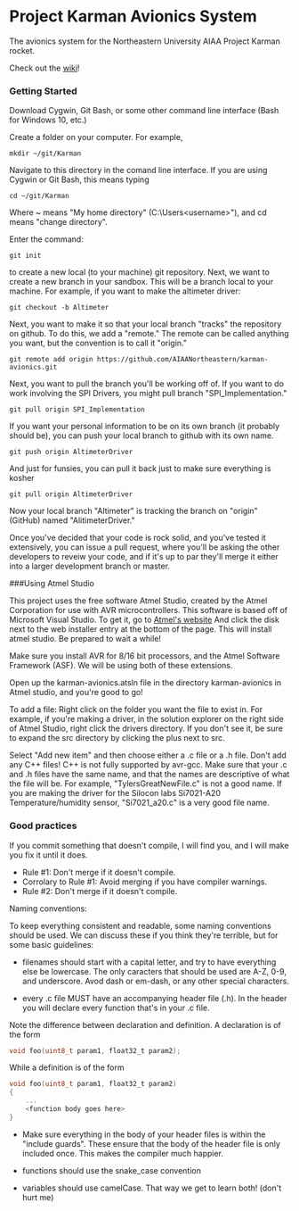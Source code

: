 # Project Karman Avionics System
The avionics system for the Northeastern University AIAA Project Karman rocket.

Check out the [wiki](https://github.com/AIAANortheastern/karman-avionics/wiki)!

### Getting Started

Download Cygwin, Git Bash, or some other command line interface (Bash for Windows 10, etc.)

Create a folder on your computer. For example,
~~~
mkdir ~/git/Karman
~~~

Navigate to this directory in the comand line interface. If you are using Cygwin or Git Bash,
this means typing 
~~~
cd ~/git/Karman
~~~
Where ~ means "My home directory" (C:\Users\<username>"), and cd means "change directory".

Enter the command:
~~~~
git init
~~~~

to create a new local (to your machine) git repository. Next, we want to create a new branch in your sandbox. 
This will be a branch local to your machine. For example, if you want to make the altimeter driver:

~~~
git checkout -b Altimeter
~~~

Next, you want to make it so that your local branch "tracks" the repository on github. To do this, we add a "remote."
The remote can be called anything you want, but the convention is to call it "origin."

~~~
git remote add origin https://github.com/AIAANortheastern/karman-avionics.git
~~~

Next, you want to pull the branch you'll be working off of. If you want to do work involving the SPI Drivers, you might
pull branch "SPI_Implementation."

~~~
git pull origin SPI_Implementation
~~~

If you want your personal information to be on its own branch (it probably should be), you can push your
local branch to github with its own name.

~~~
git push origin AltimeterDriver
~~~

And just for funsies, you can pull it back just to make sure everything is kosher

~~~
git pull origin AltimeterDriver
~~~

Now your local branch "Altimeter" is tracking the branch on "origin" (GitHub) named "AlitimeterDriver."

Once you've decided that your code is rock solid, and you've tested it extensively, you can issue a pull request, 
where you'll be asking the other developers to reveiw your code, and if it's up to par they'll merge it either into a larger
development branch or master.

###Using Atmel Studio

This project uses the free software Atmel Studio, created by the Atmel Corporation for use with AVR microcontrollers. This software is based off of Microsoft Visual Studio. To get it, go to 
[Atmel's website](http://www.atmel.com/tools/atmelstudio.aspx) And click the disk next to the web installer entry at the bottom of the page. This will install atmel studio. Be prepared to wait a while!

Make sure you install AVR for 8/16 bit processors, and the Atmel Software Framework (ASF). We will be using both of these extensions.

Open up the karman-avionics.atsln file in the directory karman-avionics in Atmel studio, and you're good to go!

To add a file:
	Right click on the folder you want the file to exist in. For example, if you're making a driver, in the solution explorer on the right side of Atmel Studio, right click the drivers directory. If you don't see it, be sure to expand the src directory by clicking the plus next to src.
	
Select "Add new item" and then choose either a .c file or a .h file. Don't add any C++ files! C++ is not fully supported by avr-gcc. Make sure that your .c and .h files have the same name, and that the names are descriptive of what the file will be. For example, "TylersGreatNewFile.c" is not a good name. If you are making the driver for the Silocon labs Si7021-A20 Temperature/humidity sensor, "Si7021_a20.c" is a very good file name.
	
### Good practices

If you commit something that doesn't compile, I will find you, and I will make you fix it until it does.

- Rule #1: Don't merge if it doesn't compile.
- Corrolary to Rule #1: Avoid merging if you have compiler warnings.
- Rule #2: Don't merge if it doesn't compile.


Naming conventions:

To keep everything consistent and readable, some naming conventions should be used. We can discuss these if you think they're terrible, but for some basic guidelines:
	
- filenames should start with a capital letter, and try to have everything else be lowercase. The only caracters that should be used are A-Z, 0-9, and underscore. Avod dash or em-dash, or any other special characters.
	
- every .c file MUST have an accompanying header file (.h). In the header you will declare every function that's in your .c file. 
	
Note the difference between declaration and definition. A declaration is of the form
```c
void foo(uint8_t param1, float32_t param2);
```
While a definition is of the form
```c
void foo(uint8_t param1, float32_t param2)
{
	...
	<function body goes here>
}
```
	
- Make sure everything in the body of your header files is within the "include guards". These ensure that the body of the header file is only included once. This makes the compiler much happier.
	
- functions should use the snake_case convention
	
- variables should use camelCase. That way we get to learn both! (don't hurt me)
	
